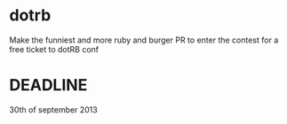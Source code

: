 dotrb
=====

Make the funniest and more ruby and burger PR to enter the contest for a free ticket to dotRB conf


DEADLINE
========
30th of september 2013
